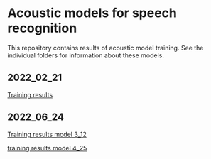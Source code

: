 # Acoustic models for speech recognition

This repository contains results of acoustic model training. See the individual folders for information about these models.

## 2022_02_21

[Training results](2022_02_21/results.html)

## 2022_06_24

[Training results model 3_12](2022_06_24/report_3_12.html)

[training results model 4_25](2022_06_24/report_4_25.html)



